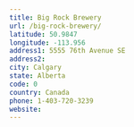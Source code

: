 ```yaml
---
title: Big Rock Brewery
url: /big-rock-brewery/
latitude: 50.9847
longitude: -113.956
address1: 5555 76th Avenue SE
address2: 
city: Calgary
state: Alberta
code: 0
country: Canada
phone: 1-403-720-3239
website: 
---
```


